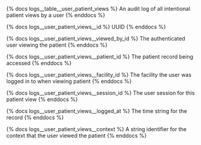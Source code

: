 {% docs logs__table__user_patient_views %}
An audit log of all intentional patient views by a user
{% enddocs %}

{% docs logs__user_patient_views__id %}
UUID
{% enddocs %}

{% docs logs__user_patient_views__viewed_by_id %}
The authenticated user viewing the patient
{% enddocs %}

{% docs logs__user_patient_views__patient_id %}
The patient record being accessed
{% enddocs %}

{% docs logs__user_patient_views__facility_id %}
The facility the user was logged in to when viewing patient
{% enddocs %}

{% docs logs__user_patient_views__session_id %}
The user session for this patient view
{% enddocs %}

{% docs logs__user_patient_views__logged_at %}
The time string for the record
{% enddocs %}

{% docs logs__user_patient_views__context %}
A string identifier for the context that the user viewed the patient
{% enddocs %}
